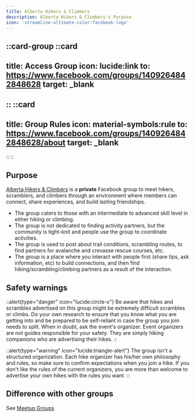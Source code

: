 ```yaml
---
title: Alberta Hikers & Climbers
description: Alberta Hikers & Climbers's Purpose
icon: 'streamline-ultimate-color:facebook-logo'
---
```


::card-group
  ::card
  ---
  title: Access Group
  icon: lucide:link
  to: https://www.facebook.com/groups/1409264842848628
  target: _blank
  ---
  ::
  ::card
  ---
  title: Group Rules
  icon: material-symbols:rule
  to: https://www.facebook.com/groups/1409264842848628/about
  target: _blank
  ---
  ::
::

## Purpose

[Alberta Hikers & Climbers](https://www.facebook.com/groups/1409264842848628) is a **private** Facebook group to meet hikers, scramblers, and climbers through an environment 
where members can connect, share experiences, and build lasting friendships. 

- The group caters to those with an intermediate to advanced skill level in either hiking or climbing. 
- The group is not dedicated to finding activity partners, but the community is tight-knit and people use the group to coordinate activities.
- The group is used to post about trail conditions, scrambling routes, to find partners for avalanche and crevasse rescue courses, etc.
- The group is a place where you interact with people first (share tips, ask information, etc) to build connections, and then find hiking/scrambling/climbing partners as a result of the interaction.
  
## Safety warnings

::alert{type="danger" icon="lucide:circle-x"}
  Be aware that hikes and scrambles advertised on this group might be extremely difficult scrambles or climbs. Do your own research to ensure that you know what you are getting into and be prepared to be self-reliant in case the group you join needs to split. When in doubt, ask the event's organizer. Event organizers are not guides responsible for your safety. They are simply hiking companions who are advertising their hikes.
::

::alert{type="warning" icon="lucide:triangle-alert"}
The group isn't a structured organization. Each hike organizer has his/her own philosophy and rules, so make sure to confirm expectations when you join a hike. If you don't like the rules of the current organizers, you are more than welcome to advertise your own hikes with the rules you want.
::

## Difference with other groups

See [Meetup Groups](/hiking-groups/by-category/meetups)